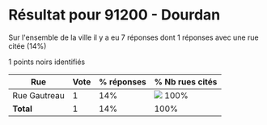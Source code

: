 # Résultat pour 91200 - Dourdan

Sur l'ensemble de la ville il y a eu 7 réponses dont 1 réponses avec une rue citée (14%)

1 points noirs identifiés

| Rue | Vote | % réponses | % Nb rues cités|
|-----|------|------------|----------------|
| Rue Gautreau | 1 | 14% | <img src="../../img/bar_100.gif" />&nbsp;100%|
| **Total** | 1 | 14% | 100%|
